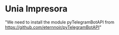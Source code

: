 # Unia Impresora
"We need to install the module pyTelegramBotAPI from https://github.com/eternnoir/pyTelegramBotAPI" 
